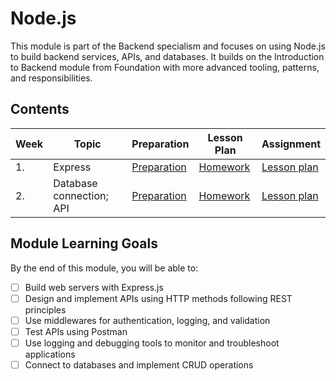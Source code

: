 # Node.js

This module is part of the Backend specialism and focuses on using Node.js to build backend services, APIs, and databases. It builds on the Introduction to Backend module from Foundation with more advanced tooling, patterns, and responsibilities.

## Contents

| Week | Topic                    | Preparation                         | Lesson Plan                          | Assignment                          |
| ---- | ------------------------ | ----------------------------------- | ------------------------------------ | ----------------------------------- |
| 1.   | Express                  | [Preparation](week1/preparation.md) | [Homework](week1/homework/README.md) | [Lesson plan](week1/lesson-plan.md) |
| 2.   | Database connection; API | [Preparation](week2/preparation.md) | [Homework](week2/homework/README.md) | [Lesson plan](week2/lesson-plan.md) |

## Module Learning Goals

By the end of this module, you will be able to:

- [ ] Build web servers with Express.js
- [ ] Design and implement APIs using HTTP methods following REST principles
- [ ] Use middlewares for authentication, logging, and validation
- [ ] Test APIs using Postman
- [ ] Use logging and debugging tools to monitor and troubleshoot applications
- [ ] Connect to databases and implement CRUD operations
